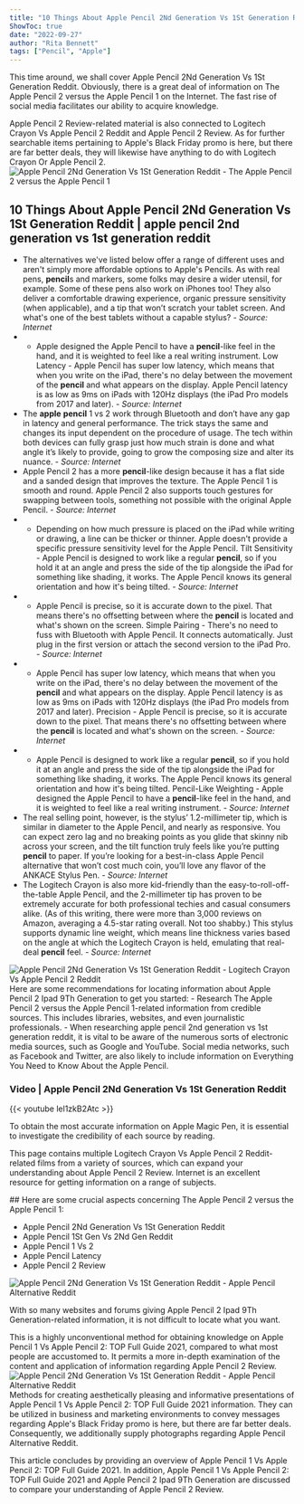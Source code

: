 ```yaml
---
title: "10 Things About Apple Pencil 2Nd Generation Vs 1St Generation Reddit"
ShowToc: true 
date: "2022-09-27"
author: "Rita Bennett" 
tags: ["Pencil", "Apple"]
---
```


	
This time around, we shall cover Apple Pencil 2Nd Generation Vs 1St Generation Reddit. Obviously, there is a great deal of information on The Apple Pencil 2 versus the Apple Pencil 1 on the Internet. The fast rise of social media facilitates our ability to acquire knowledge.

Apple Pencil 2 Review-related material is also connected to Logitech Crayon Vs Apple Pencil 2 Reddit and Apple Pencil 2 Review. As for further searchable items pertaining to Apple's Black Friday promo is here, but there are far better deals, they will likewise have anything to do with Logitech Crayon Or Apple Pencil 2.
<img loading="lazy" src="https://149359564.v2.pressablecdn.com/wp-content/uploads/2020/04/200415_iphone_se_03.png" onerror="this.onerror=null;this.src='https://blogger.googleusercontent.com/img/a/AVvXsEhe7F7TRXHtjiKvHb5vS7DmnxvpHiDyoYyYvm1nHB3Qp2_w3BnM6A2eq4v7FYxCC9bfZt3a9vIMtAYEKUiaDQbHMg-ViyGmRIj39MLp0bGFfgfYw1Dc9q_H-T0wiTm3l0Uq42dETrN9eC8aGJ9_IORZsxST1AcLR7np1koOfcc7tnHa4S8Mwz_xD9d0=s16000';" alt="Apple Pencil 2Nd Generation Vs 1St Generation Reddit - The Apple Pencil 2 versus the Apple Pencil 1" >

## 10 Things About Apple Pencil 2Nd Generation Vs 1St Generation Reddit | apple pencil 2nd generation vs 1st generation reddit
-   The alternatives we've listed below offer a range of different uses and aren't simply more affordable options to Apple's Pencils. As with real pens, **pencil**s and markers, some folks may desire a wider utensil, for example. Some of these pens also work on iPhones too! They also deliver a comfortable drawing experience, organic pressure sensitivity (when applicable), and a tip that won’t scratch your tablet screen. And what's one of the best tablets without a capable stylus? - <cite>Source: Internet</cite>
-   - Apple designed the Apple Pencil to have a **pencil**-like feel in the hand, and it is weighted to feel like a real writing instrument. Low Latency - Apple Pencil has super low latency, which means that when you write on the ‌iPad‌, there's no delay between the movement of the **pencil** and what appears on the display. Apple Pencil latency is as low as 9ms on iPads with 120Hz displays (the ‌iPad Pro‌ models from 2017 and later). - <cite>Source: Internet</cite>
-   The **apple** **pencil** 1 vs 2 work through Bluetooth and don’t have any gap in latency and general performance. The trick stays the same and changes its input dependent on the procedure of usage. The tech within both devices can fully grasp just how much strain is done and what angle it’s likely to provide, going to grow the composing size and alter its nuance. - <cite>Source: Internet</cite>
-   Apple Pencil 2 has a more **pencil**-like design because it has a flat side and a sanded design that improves the texture. The Apple Pencil 1 is smooth and round. Apple Pencil 2 also supports touch gestures for swapping between tools, something not possible with the original Apple Pencil. - <cite>Source: Internet</cite>
-   - Depending on how much pressure is placed on the ‌iPad‌ while writing or drawing, a line can be thicker or thinner. Apple doesn't provide a specific pressure sensitivity level for the Apple Pencil. Tilt Sensitivity - Apple Pencil is designed to work like a regular **pencil**, so if you hold it at an angle and press the side of the tip alongside the ‌iPad‌ for something like shading, it works. The Apple Pencil knows its general orientation and how it's being tilted. - <cite>Source: Internet</cite>
-   - Apple Pencil is precise, so it is accurate down to the pixel. That means there's no offsetting between where the **pencil** is located and what's shown on the screen. Simple Pairing - There's no need to fuss with Bluetooth with Apple Pencil. It connects automatically. Just plug in the first version or attach the second version to the ‌iPad Pro‌. - <cite>Source: Internet</cite>
-   - Apple Pencil has super low latency, which means that when you write on the ‌iPad‌, there's no delay between the movement of the **pencil** and what appears on the display. Apple Pencil latency is as low as 9ms on iPads with 120Hz displays (the ‌iPad Pro‌ models from 2017 and later). Precision - Apple Pencil is precise, so it is accurate down to the pixel. That means there's no offsetting between where the **pencil** is located and what's shown on the screen. - <cite>Source: Internet</cite>
-   - Apple Pencil is designed to work like a regular **pencil**, so if you hold it at an angle and press the side of the tip alongside the ‌iPad‌ for something like shading, it works. The Apple Pencil knows its general orientation and how it's being tilted. Pencil-Like Weighting - Apple designed the Apple Pencil to have a **pencil**-like feel in the hand, and it is weighted to feel like a real writing instrument. - <cite>Source: Internet</cite>
-   The real selling point, however, is the stylus’ 1.2-millimeter tip, which is similar in diameter to the Apple Pencil, and nearly as responsive. You can expect zero lag and no breaking points as you glide that skinny nib across your screen, and the tilt function truly feels like you’re putting **pencil** to paper. If you’re looking for a best-in-class Apple Pencil alternative that won’t cost much coin, you’ll love any flavor of the ANKACE Stylus Pen. - <cite>Source: Internet</cite>
-   The Logitech Crayon is also more kid-friendly than the easy-to-roll-off-the-table Apple Pencil, and the 2-millimeter tip has proven to be extremely accurate for both professional techies and casual consumers alike. (As of this writing, there were more than 3,000 reviews on Amazon, averaging a 4.5-star rating overall. Not too shabby.) This stylus supports dynamic line weight, which means line thickness varies based on the angle at which the Logitech Crayon is held, emulating that real-deal **pencil** feel. - <cite>Source: Internet</cite>


<img loading="lazy" src="https://images.fonearena.com/blog/wp-content/uploads/2020/09/Apple-iPad-Air-4th-Gen-1024x475.jpg" onerror="this.onerror=null;this.src='https://blogger.googleusercontent.com/img/a/AVvXsEhe7F7TRXHtjiKvHb5vS7DmnxvpHiDyoYyYvm1nHB3Qp2_w3BnM6A2eq4v7FYxCC9bfZt3a9vIMtAYEKUiaDQbHMg-ViyGmRIj39MLp0bGFfgfYw1Dc9q_H-T0wiTm3l0Uq42dETrN9eC8aGJ9_IORZsxST1AcLR7np1koOfcc7tnHa4S8Mwz_xD9d0=s16000';" alt="Apple Pencil 2Nd Generation Vs 1St Generation Reddit - Logitech Crayon Vs Apple Pencil 2 Reddit" >
Here are some recommendations for locating information about Apple Pencil 2 Ipad 9Th Generation to get you started:
- Research The Apple Pencil 2 versus the Apple Pencil 1-related information from credible sources. This includes libraries, websites, and even journalistic professionals.
- When researching apple pencil 2nd generation vs 1st generation reddit, it is vital to be aware of the numerous sorts of electronic media sources, such as Google and YouTube. Social media networks, such as Facebook and Twitter, are also likely to include information on Everything You Need to Know About the Apple Pencil.

### Video | Apple Pencil 2Nd Generation Vs 1St Generation Reddit
{{< youtube lel1zkB2Atc >}} 

To obtain the most accurate information on Apple Magic Pen, it is essential to investigate the credibility of each source by reading.

This page contains multiple Logitech Crayon Vs Apple Pencil 2 Reddit-related films from a variety of sources, which can expand your understanding about Apple Pencil 2 Review. Internet is an excellent resource for getting information on a range of subjects.
<script async="async" data-cfasync="false" src="//normallydemandedalter.com/fe63df3c5408708b15d8dc3d9b206b31/invoke.js"></script>
<div id="container-fe63df3c5408708b15d8dc3d9b206b31"></div>
## Here are some crucial aspects concerning The Apple Pencil 2 versus the Apple Pencil 1:

- Apple Pencil 2Nd Generation Vs 1St Generation Reddit
- Apple Pencil 1St Gen Vs 2Nd Gen Reddit
- Apple Pencil 1 Vs 2
- Apple Pencil Latency
- Apple Pencil 2 Review

 <img loading="lazy" src="https://news-cdn.softpedia.com/images/fitted/300x250/Amazon-Kindle-Paperwhite-2nd-Generation-Receives-Firmware-5-4-5.jpg" onerror="this.onerror=null;this.src='https://blogger.googleusercontent.com/img/a/AVvXsEhe7F7TRXHtjiKvHb5vS7DmnxvpHiDyoYyYvm1nHB3Qp2_w3BnM6A2eq4v7FYxCC9bfZt3a9vIMtAYEKUiaDQbHMg-ViyGmRIj39MLp0bGFfgfYw1Dc9q_H-T0wiTm3l0Uq42dETrN9eC8aGJ9_IORZsxST1AcLR7np1koOfcc7tnHa4S8Mwz_xD9d0=s16000';" alt="Apple Pencil 2Nd Generation Vs 1St Generation Reddit - Apple Pencil Alternative Reddit" >

With so many websites and forums giving Apple Pencil 2 Ipad 9Th Generation-related information, it is not difficult to locate what you want.

This is a highly unconventional method for obtaining knowledge on Apple Pencil 1 Vs Apple Pencil 2: TOP Full Guide 2021, compared to what most people are accustomed to. It permits a more in-depth examination of the content and application of information regarding Apple Pencil 2 Review.
<img loading="lazy" src="https://mediapeanut.com/wp-content/uploads/Is-Apple-Pencil-worth-its-price_-is-it-worth-getting_-2-768x432.jpg" onerror="this.onerror=null;this.src='https://blogger.googleusercontent.com/img/a/AVvXsEhe7F7TRXHtjiKvHb5vS7DmnxvpHiDyoYyYvm1nHB3Qp2_w3BnM6A2eq4v7FYxCC9bfZt3a9vIMtAYEKUiaDQbHMg-ViyGmRIj39MLp0bGFfgfYw1Dc9q_H-T0wiTm3l0Uq42dETrN9eC8aGJ9_IORZsxST1AcLR7np1koOfcc7tnHa4S8Mwz_xD9d0=s16000';" alt="Apple Pencil 2Nd Generation Vs 1St Generation Reddit - Apple Pencil Alternative Reddit" >
Methods for creating aesthetically pleasing and informative presentations of Apple Pencil 1 Vs Apple Pencil 2: TOP Full Guide 2021 information. They can be utilized in business and marketing environments to convey messages regarding Apple's Black Friday promo is here, but there are far better deals. Consequently, we additionally supply photographs regarding Apple Pencil Alternative Reddit.

This article concludes by providing an overview of Apple Pencil 1 Vs Apple Pencil 2: TOP Full Guide 2021. In addition, Apple Pencil 1 Vs Apple Pencil 2: TOP Full Guide 2021 and Apple Pencil 2 Ipad 9Th Generation are discussed to compare your understanding of Apple Pencil 2 Review.
	
	

